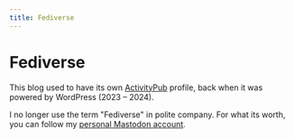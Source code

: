 ```yaml
---
title: Fediverse
---
```


# Fediverse

This blog used to have its own [ActivityPub](https://en.wikipedia.org/wiki/ActivityPub) profile, back when it was powered by WordPress (2023 – 2024). 

I no longer use the term "Fediverse" in polite company. For what its worth, you can follow my [personal Mastodon account](https://social.lol/@nsmsn).